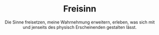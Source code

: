 ---
title: Freisinn
subtitle: 'Die Sinne freisetzen, meine Wahrnehmung erweitern, erleben, was sich mit und jenseits des physisch Erscheinenden gestalten lässt.'
layout: page.liquid
permalink: /freisinn/
tags: page

header: 
    image: /assets/freisinn/freisinn-bg.jpg
sections:
  - template: text_block
    copytext: |-
      Freiräume gewinnen, um Verantwortung zu tragen. Möglichkeiten erweitern, um mich als ganzer Mensch in Aufgaben zu stellen
      In unseren »Freisinn«-Räumen dienen verschiedenste kreative, künstlerische und kontemplative Praktiken der erweiterten Erfahrung von »Führung« oder der Verkörperung von »Verantwortung«. Denn Führung-Annehmen und Verantwortung-Ergreifen lassen sich jenseits der bekannten Pfade leichter erleben - auf sogenannten Umwegen oder in Zwischenräumen, mit der »Weisheit der Hand« oder über das Spiel, wo der »Mensch ganz Mensch« ist. Wir gehen Wege der Übung, wollen die Sinne bewusst frei nutzen, die Wahrnehmung erweitern, erleben, was sich mit und jenseits des physisch Erscheinenden gestalten lässt. Freisinn bedeutet auch freien Sinn zu finden, der als authentischer Teil der eigenen Identität entdeckt werden will.
  - template: image
    src: /assets/freisinn/freisinn-icon.svg
    blinden_text: Freisinn - überlappende Rechtecke bilden neue Rechtecke, neue Räume
  - template: text_block
    copytext: |- 
      Wir nutzen das Potenzial künstlerischer Prozesse:
      In Zusammenarbeit mit Künstlern und Kollegen der Hochschule für Künste 		im Sozialen Ottersberg gestalten wir mit Teilnehmer:innen künstlerische 		Experimente in verschiedenen Medien, bildnerisch, dramatisch, 		performativ.
      Raumhalter:innen für Presencing, Stille und Erinnern begleiten Wege der 		Achtsamkeit, um zu erschließen, was bislang ungehört blieb oder gerade 		neu entsteht . 
      Inspirationsträger:innen für rituelle Räume kokreieren Erfahrungsfelder, in 		denen wir uns ermächtigen, unser Miteinander schöpferisch schwingend zu 		gestalten.

      »Freisinn« erschließt vorhandene Ressourcen jenseits des kognitiv Bekannten. Lassen wir das kreativ verspielte Kind, den wagemutigen Abendteurer oder die Hüterin des Heiligen doch einmal die Führung zur  Essenz unserer Lebensabsicht übernehmen. Von der Höhe des Gipfels gewinnen wir einen anderen Blick auf den Alltag.
---